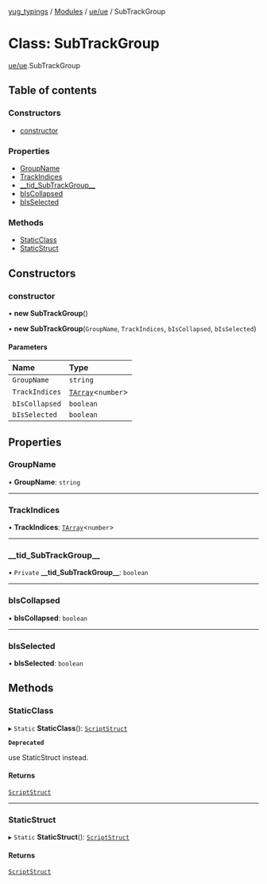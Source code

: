 [yug_typings](../README.md) / [Modules](../modules.md) / [ue/ue](../modules/ue_ue.md) / SubTrackGroup

# Class: SubTrackGroup

[ue/ue](../modules/ue_ue.md).SubTrackGroup

## Table of contents

### Constructors

- [constructor](ue_ue.SubTrackGroup.md#constructor)

### Properties

- [GroupName](ue_ue.SubTrackGroup.md#groupname)
- [TrackIndices](ue_ue.SubTrackGroup.md#trackindices)
- [\_\_tid\_SubTrackGroup\_\_](ue_ue.SubTrackGroup.md#__tid_subtrackgroup__)
- [bIsCollapsed](ue_ue.SubTrackGroup.md#biscollapsed)
- [bIsSelected](ue_ue.SubTrackGroup.md#bisselected)

### Methods

- [StaticClass](ue_ue.SubTrackGroup.md#staticclass)
- [StaticStruct](ue_ue.SubTrackGroup.md#staticstruct)

## Constructors

### constructor

• **new SubTrackGroup**()

• **new SubTrackGroup**(`GroupName`, `TrackIndices`, `bIsCollapsed`, `bIsSelected`)

#### Parameters

| Name | Type |
| :------ | :------ |
| `GroupName` | `string` |
| `TrackIndices` | [`TArray`](../interfaces/ue_puerts.TArray.md)<`number`\> |
| `bIsCollapsed` | `boolean` |
| `bIsSelected` | `boolean` |

## Properties

### GroupName

• **GroupName**: `string`

___

### TrackIndices

• **TrackIndices**: [`TArray`](../interfaces/ue_puerts.TArray.md)<`number`\>

___

### \_\_tid\_SubTrackGroup\_\_

• `Private` **\_\_tid\_SubTrackGroup\_\_**: `boolean`

___

### bIsCollapsed

• **bIsCollapsed**: `boolean`

___

### bIsSelected

• **bIsSelected**: `boolean`

## Methods

### StaticClass

▸ `Static` **StaticClass**(): [`ScriptStruct`](ue_ue.ScriptStruct.md)

**`Deprecated`**

use StaticStruct instead.

#### Returns

[`ScriptStruct`](ue_ue.ScriptStruct.md)

___

### StaticStruct

▸ `Static` **StaticStruct**(): [`ScriptStruct`](ue_ue.ScriptStruct.md)

#### Returns

[`ScriptStruct`](ue_ue.ScriptStruct.md)
